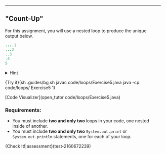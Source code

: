 ---

## "Count-Up"

For this assignment, you will use a nested loop to produce the unique output below.

```java
....1
...2
..3
.4
5
```

<details><summary>Hint</summary>As you move down the output, the numerical value increases, but the number of `.` decreases. Think about the relationship between the number of `.` printed and the numerical value printed on each line.</details>

{Try it}(sh .guides/bg.sh javac code/loops/Exercise5.java java -cp code/loops/ Exercise5 1)

[Code Visualizer](open_tutor code/loops/Exercise5.java)

### Requirements:
* You must include **two and only two** loops in your code, one nested inside of another.
* You must include **two and only two** `System.out.print` or `System.out.println` statements, one for each of your loop.

{Check It!|assessment}(test-2160672239)
